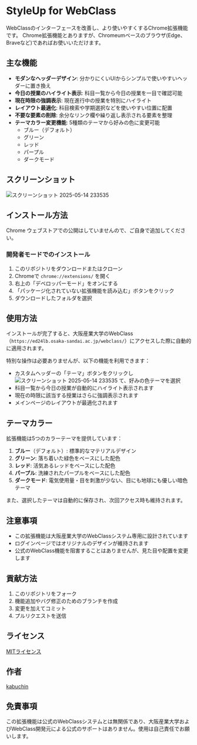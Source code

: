 # StyleUp for WebClass

WebClassのインターフェースを改善し、より使いやすくするChrome拡張機能です。
Chrome拡張機能とありますが、Chromeumベースのブラウザ(Edge、Braveなど)であればお使いいただけます。

## 主な機能

- **モダンなヘッダーデザイン**: 分かりにくいUIからシンプルで使いやすいヘッダーに置き換え
- **今日の授業のハイライト表示**: 科目一覧から今日の授業を一目で確認可能
- **現在時限の強調表示**: 現在進行中の授業を特別にハイライト
- **レイアウト最適化**: 科目検索や学期選択などを使いやすい位置に配置
- **不要な要素の削除**: 余分なリンク欄や繰り返し表示される要素を整理
- **テーマカラー変更機能**: 5種類のテーマから好みの色に変更可能
  - ブルー（デフォルト）
  - グリーン
  - レッド
  - パープル
  - ダークモード

## スクリーンショット

![スクリーンショット 2025-05-14 233535](https://github.com/user-attachments/assets/fc88848f-a7f5-4485-97f1-2d4523d60a3a)

## インストール方法

Chrome ウェブストアでの公開はしていませんので、ご自身で追加してください。

### 開発者モードでのインストール

1. このリポジトリをダウンロードまたはクローン
2. Chromeで `chrome://extensions/` を開く
3. 右上の「デベロッパーモード」をオンにする
4. 「パッケージ化されていない拡張機能を読み込む」ボタンをクリック
5. ダウンロードしたフォルダを選択

## 使用方法

インストールが完了すると、大阪産業大学のWebClass（`https://ed24lb.osaka-sandai.ac.jp/webclass/`）にアクセスした際に自動的に適用されます。

特別な操作は必要ありませんが、以下の機能を利用できます：

- カスタムヘッダーの「テーマ」ボタンをクリックし![スクリーンショット 2025-05-14 233535](https://github.com/user-attachments/assets/0dce3f1e-25ea-4b20-a3fc-649c752be49a)
て、好みの色テーマを選択
- 科目一覧から今日の授業が自動的にハイライト表示されます
- 現在の時限に該当する授業はさらに強調表示されます
- メインページのレイアウトが最適化されます

## テーマカラー

拡張機能は5つのカラーテーマを提供しています：

1. **ブルー**（デフォルト）: 標準的なマテリアルデザイン
2. **グリーン**: 落ち着いた緑色をベースにした配色
3. **レッド**: 活気あるレッドをベースにした配色
4. **パープル**: 洗練されたパープルをベースにした配色
5. **ダークモード**: 電気使用量・目を刺激が少ない、目にも地球にも優しい暗色テーマ

また、選択したテーマは自動的に保存され、次回アクセス時も維持されます。

## 注意事項

- この拡張機能は大阪産業大学のWebClassシステム専用に設計されています
- ログインページではオリジナルのデザインが維持されます
- 公式のWebClass機能を阻害することはありませんが、見た目や配置を変更します

## 貢献方法

1. このリポジトリをフォーク
2. 機能追加やバグ修正のためのブランチを作成
3. 変更を加えてコミット
4. プルリクエストを送信

## ライセンス

[MITライセンス](LICENSE)

## 作者

[kabuchin](https://github.com/kabuchin/)

## 免責事項

この拡張機能は公式のWebClassシステムとは無関係であり、大阪産業大学およびWebClass開発元による公式のサポートはありません。使用は自己責任でお願いします。
